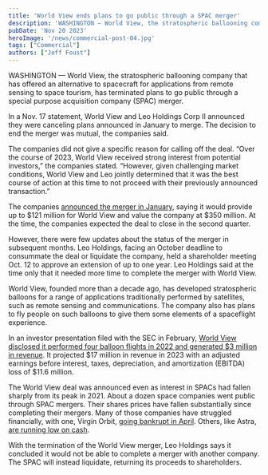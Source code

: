 ```yaml
---
title: 'World View ends plans to go public through a SPAC merger'
description: 'WASHINGTON — World View, the stratospheric ballooning company that has offered an alternative to spacecraft for applications from remote sensing to space tourism, has terminated plans to go public through a special purpose acquisition company (SPAC) merger.'
pubDate: 'Nov 20 2023'
heroImage: '/news/commercial-post-04.jpg'
tags: ["Commercial"]
authors: ["Jeff Foust"]
---
```


WASHINGTON — World View, the stratospheric ballooning company that has offered an alternative to spacecraft for applications from remote sensing to space tourism, has terminated plans to go public through a special purpose acquisition company (SPAC) merger.

In a Nov. 17 statement, World View and Leo Holdings Corp II announced they were canceling plans announced in January to merge. The decision to end the merger was mutual, the companies said.

The companies did not give a specific reason for calling off the deal. “Over the course of 2023, World View received strong interest from potential investors,” the companies stated. “However, given challenging market conditions, World View and Leo jointly determined that it was the best course of action at this time to not proceed with their previously announced transaction.”

The companies [announced the merger in January](https://spacenews.com/stratospheric-ballooning-company-world-view-to-go-public-in-spac-deal/), saying it would provide up to $121 million for World View and value the company at $350 million. At the time, the companies expected the deal to close in the second quarter.

However, there were few updates about the status of the merger in subsequent months. Leo Holdings, facing an October deadline to consummate the deal or liquidate the company, held a shareholder meeting Oct. 12 to approve an extension of up to one year. Leo Holdings said at the time only that it needed more time to complete the merger with World View.

World View, founded more than a decade ago, has developed stratospheric balloons for a range of applications traditionally performed by satellites, such as remote sensing and communications. The company also has plans to fly people on such balloons to give them some elements of a spaceflight experience.

In an investor presentation filed with the SEC in February, [World View disclosed it performed four balloon flights in 2022 and generated $3 million in revenue](https://spacenews.com/world-view-emphasizes-remote-sensing-as-it-prepares-to-go-public/). It projected $17 million in revenue in 2023 with an adjusted earnings before interest, taxes, depreciation, and amortization (EBITDA) loss of $11.6 million.

The World View deal was announced even as interest in SPACs had fallen sharply from its peak in 2021. About a dozen space companies went public through SPAC mergers. Their shares prices have fallen substantially since completing their mergers. Many of those companies have struggled financially, with one, Virgin Orbit, [going bankrupt in April](https://spacenews.com/virgin-orbit-files-for-bankruptcy/). Others, like Astra, [are running low on cash](https://spacenews.com/investors-grant-astra-extension-on-loan/).

With the termination of the World View merger, Leo Holdings says it concluded it would not be able to complete a merger with another company. The SPAC will instead liquidate, returning its proceeds to shareholders.
